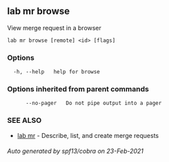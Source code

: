## lab mr browse

View merge request in a browser

```
lab mr browse [remote] <id> [flags]
```

### Options

```
  -h, --help   help for browse
```

### Options inherited from parent commands

```
      --no-pager   Do not pipe output into a pager
```

### SEE ALSO

* [lab mr](lab_mr.md)	 - Describe, list, and create merge requests

###### Auto generated by spf13/cobra on 23-Feb-2021
